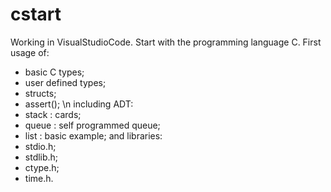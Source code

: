 # cstart
Working in VisualStudioCode.
Start  with the programming language C. First usage of:
- basic C types;
- user defined types;
- structs;
- assert();
\n including ADT:
- stack : cards;
- queue : self programmed queue;
- list : basic example;
and  libraries:
- stdio.h;
- stdlib.h;
- ctype.h;
- time.h.
